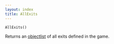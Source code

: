 ```yaml
---
layout: index
title: AllExits
---
```


    AllExits()

Returns an [objectlist](../types/objectlist.html) of all exits defined in the game.
